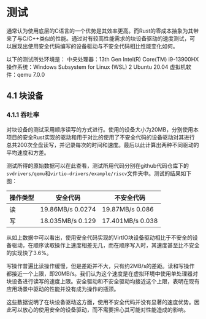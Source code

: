 # 测试

通常认为使用底层的C语言的一个优势是其效率更高。而Rust的零成本抽象为其带来了与C/C++类似的性能。通过对有较高性能需求的块设备驱动的速度测试，可以展现出使用安全代码编写的设备驱动与不安全代码相比性能变化如何。

以下的测试所处环境是：
中央处理器：13th Gen Intel(R) Core(TM) i9-13900HX
操作系统：Windows Subsystem for Linux (WSL) 2 Ubuntu 20.04
虚拟机软件：qemu 7.0.0

## 4.1 块设备

### 4.1.1 吞吐率

对块设备的测试采用顺序读写的方式进行。使用的设备大小为20MB，分别使用本项目的安全Rust实现的驱动和用于对比的使用了不安全代码的设备驱动对其进行总共200次全盘读写，并记录每次的时间和速度。最后以此计算出两种不同驱动的平均速度和方差。

测试所得的原始数据可以在此查看，测试所用代码分别在github代码仓库下的`svdrivers/qemu`和`virtio-drivers/example/riscv`文件夹中。测试的结果如下图：

|操作类型|安全代码|不安全代码|
|-------|-------|--------|
|读     |19.86MB/s 0.0274|19.87MB/s 0.086|
|写     |18.035MB/s 0.129|17.401MB/s 0.038|

从如上数据中可以看出，使用安全代码实现的VirtIO块设备驱动相比于不安全的设备驱动，在顺序读取操作上速度相差无几，而在顺序写入时，其速度甚至比不安全的实现快了3.6%。

写操作普遍比读操作缓慢，但是差距并不大，只有约2MB/s的差距。读和写操作都接近一个上限，即20MB/s。我们认为这个速度是在虚拟环境中使用单处理器对块设备进行读写的速度上限。安全驱动和不安全驱动均接近这个上限，表明在现有应用场景中驱动的性能并没有成为操作的瓶颈。

这些数据说明了在块设备驱动这方面，使用不安全代码并没有显著的速度优势。因此可以放心的使用安全的设备驱动，而不需要担心其可能对性能造成的影响。
